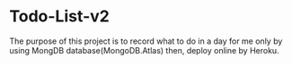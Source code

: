 # Todo-List-v2
The purpose of this project is to record what to do in a day for me only by using MongDB database(MongoDB.Atlas) then, deploy online by Heroku.
